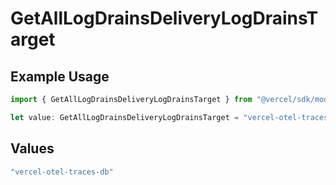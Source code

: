 # GetAllLogDrainsDeliveryLogDrainsTarget

## Example Usage

```typescript
import { GetAllLogDrainsDeliveryLogDrainsTarget } from "@vercel/sdk/models/getalllogdrainsop.js";

let value: GetAllLogDrainsDeliveryLogDrainsTarget = "vercel-otel-traces-db";
```

## Values

```typescript
"vercel-otel-traces-db"
```